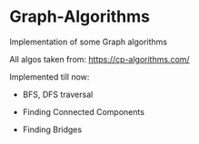 # Graph-Algorithms
Implementation of some Graph algorithms

All algos taken from: https://cp-algorithms.com/

Implemented till now:

- BFS, DFS traversal

- Finding Connected Components

- Finding Bridges

